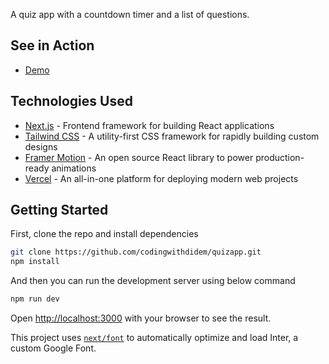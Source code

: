 A quiz app with a countdown timer and a list of questions.

## See in Action

- [Demo](https://quizapp-gray-nine.vercel.app/)

## Technologies Used

- [Next.js](https://nextjs.org/) - Frontend framework for building React applications
- [Tailwind CSS](https://tailwindcss.com/) - A utility-first CSS framework for rapidly building custom designs
- [Framer Motion](https://www.framer.com/motion/) - An open source React library to power production-ready animations
- [Vercel](https://vercel.com/) - An all-in-one platform for deploying modern web projects

## Getting Started

First, clone the repo and install dependencies

```bash
git clone https://github.com/codingwithdidem/quizapp.git
npm install
```

And then you can run the development server using below command

```bash
npm run dev
```

Open [http://localhost:3000](http://localhost:3000) with your browser to see the result.

This project uses [`next/font`](https://nextjs.org/docs/basic-features/font-optimization) to automatically optimize and load Inter, a custom Google Font.
